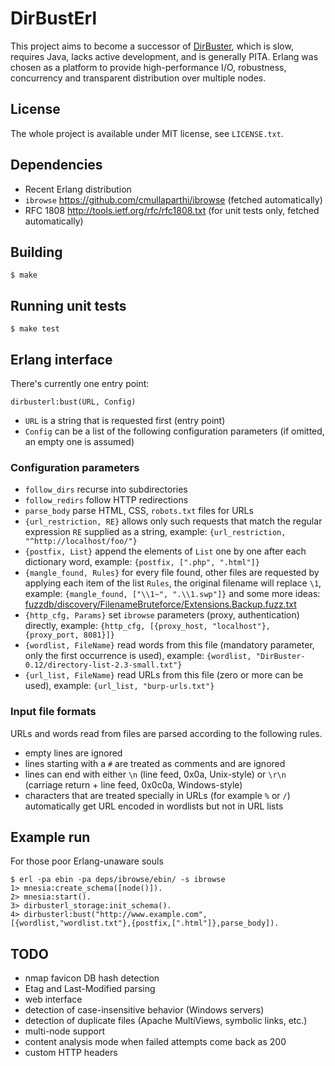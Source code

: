 DirBustErl
==========

This project aims to become a successor of [DirBuster][1], which is slow, requires
Java, lacks active development, and is generally PITA. Erlang was chosen as a
platform to provide high-performance I/O, robustness, concurrency and
transparent distribution over multiple nodes.

License
-------

The whole project is available under MIT license, see `LICENSE.txt`.

Dependencies
------------

 - Recent Erlang distribution
 - `ibrowse` https://github.com/cmullaparthi/ibrowse (fetched automatically)
 - RFC 1808 http://tools.ietf.org/rfc/rfc1808.txt (for unit tests only, fetched automatically)

Building
--------

	$ make

Running unit tests
------------------

	$ make test

Erlang interface
----------------

There's currently one entry point:

	dirbusterl:bust(URL, Config)

 - `URL` is a string that is requested first (entry point)
 - `Config` can be a list of the following configuration parameters (if omitted, an empty one is assumed)

### Configuration parameters

 - `follow_dirs` recurse into subdirectories
 - `follow_redirs` follow HTTP redirections
 - `parse_body` parse HTML, CSS, `robots.txt` files for URLs
 - `{url_restriction, RE}` allows only such requests that match the regular expression `RE` supplied as a string, example: `{url_restriction, "^http://localhost/foo/"}`
 - `{postfix, List}` append the elements of `List` one by one after each dictionary word, example: `{postfix, [".php", ".html"]}`
 - `{mangle_found, Rules}` for every file found, other files are requested by
   applying each item of the list `Rules`, the original filename will replace
   `\1`, example: `{mangle_found, ["\\1~", ".\\1.swp"]}` and some more ideas:
   [fuzzdb/discovery/FilenameBruteforce/Extensions.Backup.fuzz.txt][2]
 - `{http_cfg, Params}` set `ibrowse` parameters (proxy, authentication) directly, example: `{http_cfg, [{proxy_host, "localhost"}, {proxy_port, 8081}]}`
 - `{wordlist, FileName}` read words from this file (mandatory parameter, only the first occurrence is used), example: `{wordlist, "DirBuster-0.12/directory-list-2.3-small.txt"}`
 - `{url_list, FileName}` read URLs from this file (zero or more can be used), example: `{url_list, "burp-urls.txt"}`

### Input file formats

URLs and words read from files are parsed according to the following rules.

 - empty lines are ignored
 - lines starting with a `#` are treated as comments and are ignored
 - lines can end with either `\n` (line feed, 0x0a, Unix-style) or `\r\n`
   (carriage return + line feed, 0x0c0a, Windows-style)
 - characters that are treated specially in URLs (for example `%` or `/`)
   automatically get URL encoded in wordlists but not in URL lists

Example run
-----------

For those poor Erlang-unaware souls

	$ erl -pa ebin -pa deps/ibrowse/ebin/ -s ibrowse
	1> mnesia:create_schema([node()]).
	2> mnesia:start().
	3> dirbusterl_storage:init_schema().
	4> dirbusterl:bust("http://www.example.com", [{wordlist,"wordlist.txt"},{postfix,[".html"]},parse_body]).

TODO
----

 - nmap favicon DB hash detection
 - Etag and Last-Modified parsing
 - web interface
 - detection of case-insensitive behavior (Windows servers)
 - detection of duplicate files (Apache MultiViews, symbolic links, etc.)
 - multi-node support
 - content analysis mode when failed attempts come back as 200
 - custom HTTP headers

  [1]: https://www.owasp.org/index.php/Category:OWASP_DirBuster_Project
  [2]: https://code.google.com/p/fuzzdb/source/browse/trunk/discovery/FilenameBruteforce/Extensions.Backup.fuzz.txt
